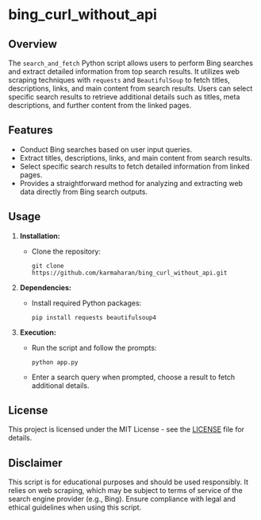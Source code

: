 

# bing_curl_without_api

## Overview
The `search_and_fetch` Python script allows users to perform Bing searches and extract detailed information from top search results. It utilizes web scraping techniques with `requests` and `BeautifulSoup` to fetch titles, descriptions, links, and main content from search results. Users can select specific search results to retrieve additional details such as titles, meta descriptions, and further content from the linked pages.

## Features
- Conduct Bing searches based on user input queries.
- Extract titles, descriptions, links, and main content from search results.
- Select specific search results to fetch detailed information from linked pages.
- Provides a straightforward method for analyzing and extracting web data directly from Bing search outputs.

## Usage
1. **Installation:**
   - Clone the repository:
     ```
     git clone https://github.com/karmaharan/bing_curl_without_api.git
     ```
   
2. **Dependencies:**
   - Install required Python packages:
     ```
     pip install requests beautifulsoup4
     ```

3. **Execution:**
   - Run the script and follow the prompts:
     ```
     python app.py
     ```
   - Enter a search query when prompted, choose a result to fetch additional details.

## License
This project is licensed under the MIT License - see the [LICENSE](LICENSE) file for details.

## Disclaimer
This script is for educational purposes and should be used responsibly. It relies on web scraping, which may be subject to terms of service of the search engine provider (e.g., Bing). Ensure compliance with legal and ethical guidelines when using this script.

